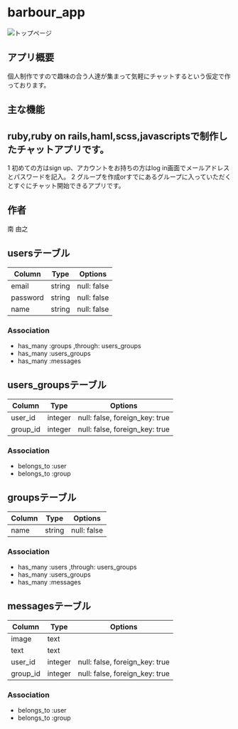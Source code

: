 # barbour_app


![トップページ](barbourtop.png)

## アプリ概要

個人制作ですので趣味の合う人達が集まって気軽にチャットするという仮定で作っております。

## 主な機能

## ruby,ruby on rails,haml,scss,javascriptsで制作したチャットアプリです。
1 初めての方はsign up、アカウントをお持ちの方はlog in画面でメールアドレスとパスワードを記入。
2 グループを作成orすでにあるグループに入っていただくとすぐにチャット開始できるアプリです。

## 作者

南 由之


## usersテーブル
|Column|Type|Options|
|------|----|-------|
|email|string|null: false|
|password|string|null: false|
|name|string|null: false|
### Association
- has_many :groups ,through: users_groups
- has_many :users_groups
- has_many :messages

## users_groupsテーブル
|Column|Type|Options|
|------|----|-------|
|user_id|integer|null: false, foreign_key: true|
|group_id|integer|null: false, foreign_key: true|
### Association
- belongs_to :user
- belongs_to :group

## groupsテーブル
|Column|Type|Options|
|------|----|-------|
|name|string|null: false|
### Association
- has_many :users ,through: users_groups
- has_many :users_groups
- has_many :messages

## messagesテーブル
|Column|Type|Options|
|------|----|-------|
|image|text||
|text|text||
|user_id|integer|null: false, foreign_key: true|
|group_id|integer|null: false, foreign_key: true|
### Association
- belongs_to :user
- belongs_to :group